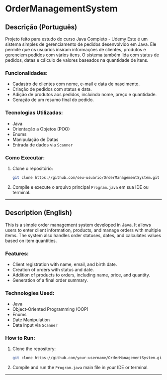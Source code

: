 
# OrderManagementSystem

## Descrição (Português)
Projeto feito para estudo do curso Java Completo - Udemy
Este é um sistema simples de gerenciamento de pedidos desenvolvido em Java. Ele permite que os usuários insiram informações de clientes, produtos e gerenciem pedidos com vários itens. O sistema também lida com status de pedidos, datas e cálculo de valores baseados na quantidade de itens.

### Funcionalidades:
- Cadastro de clientes com nome, e-mail e data de nascimento.
- Criação de pedidos com status e data.
- Adição de produtos aos pedidos, incluindo nome, preço e quantidade.
- Geração de um resumo final do pedido.

### Tecnologias Utilizadas:
- Java
- Orientação a Objetos (POO)
- Enums
- Manipulação de Datas
- Entrada de dados via `Scanner`

### Como Executar:
1. Clone o repositório:
   ```bash
   git clone https://github.com/seu-usuario/OrderManagementSystem.git
   ```
2. Compile e execute o arquivo principal `Program.java` em sua IDE ou terminal.

---

## Description (English)

This is a simple order management system developed in Java. It allows users to enter client information, products, and manage orders with multiple items. The system also handles order statuses, dates, and calculates values based on item quantities.

### Features:
- Client registration with name, email, and birth date.
- Creation of orders with status and date.
- Addition of products to orders, including name, price, and quantity.
- Generation of a final order summary.

### Technologies Used:
- Java
- Object-Oriented Programming (OOP)
- Enums
- Date Manipulation
- Data input via `Scanner`

### How to Run:
1. Clone the repository:
   ```bash
   git clone https://github.com/your-username/OrderManagementSystem.git
   ```
2. Compile and run the `Program.java` main file in your IDE or terminal.

---
